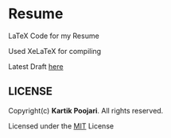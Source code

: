 # Resume

LaTeX Code for my Resume

Used XeLaTeX for compiling

Latest Draft [here](Feb2022/Resume.pdf)

## LICENSE

Copyright(c) **Kartik Poojari**. All rights reserved.
 
Licensed under the [MIT](LICENSE) License
